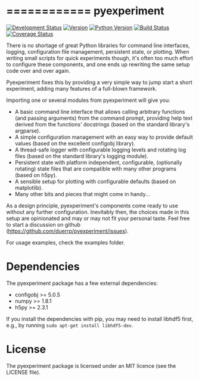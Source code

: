 ============
pyexperiment
============

[![Development Status](https://pypip.in/status/pyexperiment/badge.svg)](https://pypi.python.org/pypi/pyexperiment/) [![Version](https://pypip.in/version/pyexperiment/badge.svg)](https://pypi.python.org/pypi/pyexperiment/) [![Python Version](https://pypip.in/py_versions/pyexperiment/badge.svg)](https://pypi.python.org/pypi/pyexperiment/) [![Build Status](https://travis-ci.org/duerrp/pyexperiment.svg?branch=master)](https://travis-ci.org/duerrp/pyexperiment) [![Coverage Status](https://coveralls.io/repos/duerrp/pyexperiment/badge.svg)](https://coveralls.io/r/duerrp/pyexperiment)

There is no shortage of great Python libraries for command line
interfaces, logging, configuration file management, persistent state,
or plotting. When writing small scripts for quick experiments though,
it's often too much effort to configure these components, and one ends
up rewriting the same setup code over and over again.

Pyexperiment fixes this by providing a very simple way to jump start a
short experiment, adding many features of a full-blown framework.

Importing one or several modules from pyexperiment will give you:
- A basic command line interface that allows calling arbitrary
  functions (and passing arguments) from the command prompt, providing
  help text derived from the functions' docstrings (based on the
  standard library's argparse).
- A simple configuration management with an easy way to provide
  default values (based on the excellent configobj library).
- A thread-safe logger with configurable logging levels and rotating
  log files (based on the standard library's logging module).
- Persistent state with platform independent, configurable,
  (optionally rotating) state files that are compatible with many
  other programs (based on h5py).
- A sensible setup for plotting with configurable defaults (based on
  matplotlib).
- Many other bits and pieces that might come in handy...

As a design principle, pyexperiment's components come ready to use
without any further configuration. Inevitably then, the choices made
in this setup are opinionated and may or may not fit your personal
taste. Feel free to start a discussion on github
(https://github.com/duerrp/pyexperiment/issues).

For usage examples, check the examples folder.

Dependencies
============

The pyexperiment package has a few external dependencies:

* configobj >= 5.0.5
* numpy >= 1.8.1
* h5py >= 2.3.1

If you install the dependencies with pip, you may need to install
libhdf5 first, e.g., by running `sudo apt-get install libhdf5-dev`.

License
=======

The pyexperiment package is licensed under an MIT licence (see the
LICENSE file).
